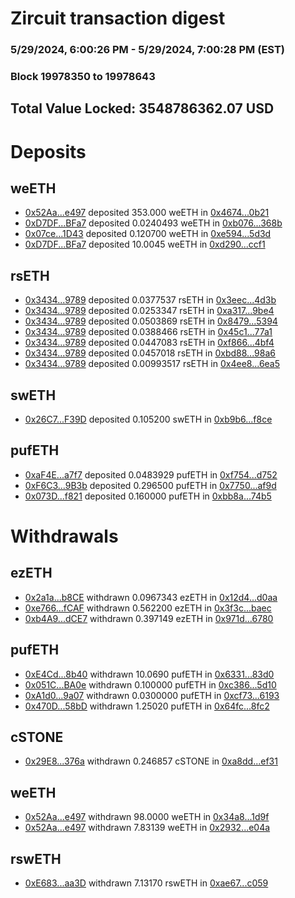 # Zircuit transaction digest
### 5/29/2024, 6:00:26 PM - 5/29/2024, 7:00:28 PM (EST)
### Block 19978350 to 19978643

## Total Value Locked: 3548786362.07 USD

# Deposits
## weETH
- [0x52Aa...e497](https://etherscan.io/address/0x52Aa899454998Be5b000Ad077a46Bbe360F4e497) deposited 353.000 weETH in [0x4674...0b21](https://etherscan.io/tx/0x52Aa899454998Be5b000Ad077a46Bbe360F4e497)
- [0xD7DF...BFa7](https://etherscan.io/address/0xD7DF7E085214743530afF339aFC420c7c720BFa7) deposited 0.0240493 weETH in [0xb076...368b](https://etherscan.io/tx/0xD7DF7E085214743530afF339aFC420c7c720BFa7)
- [0x07ce...1D43](https://etherscan.io/address/0x07ce61305F7d3c955A64c4D8Ec1e008b618F1D43) deposited 0.120700 weETH in [0xe594...5d3d](https://etherscan.io/tx/0x07ce61305F7d3c955A64c4D8Ec1e008b618F1D43)
- [0xD7DF...BFa7](https://etherscan.io/address/0xD7DF7E085214743530afF339aFC420c7c720BFa7) deposited 10.0045 weETH in [0xd290...ccf1](https://etherscan.io/tx/0xD7DF7E085214743530afF339aFC420c7c720BFa7)
## rsETH
- [0x3434...9789](https://etherscan.io/address/0x34349c5569e7B846c3558961552D2202760A9789) deposited 0.0377537 rsETH in [0x3eec...4d3b](https://etherscan.io/tx/0x34349c5569e7B846c3558961552D2202760A9789)
- [0x3434...9789](https://etherscan.io/address/0x34349c5569e7B846c3558961552D2202760A9789) deposited 0.0253347 rsETH in [0xa317...9be4](https://etherscan.io/tx/0x34349c5569e7B846c3558961552D2202760A9789)
- [0x3434...9789](https://etherscan.io/address/0x34349c5569e7B846c3558961552D2202760A9789) deposited 0.0503869 rsETH in [0x8479...5394](https://etherscan.io/tx/0x34349c5569e7B846c3558961552D2202760A9789)
- [0x3434...9789](https://etherscan.io/address/0x34349c5569e7B846c3558961552D2202760A9789) deposited 0.0388466 rsETH in [0x45c1...77a1](https://etherscan.io/tx/0x34349c5569e7B846c3558961552D2202760A9789)
- [0x3434...9789](https://etherscan.io/address/0x34349c5569e7B846c3558961552D2202760A9789) deposited 0.0447083 rsETH in [0xf866...4bf4](https://etherscan.io/tx/0x34349c5569e7B846c3558961552D2202760A9789)
- [0x3434...9789](https://etherscan.io/address/0x34349c5569e7B846c3558961552D2202760A9789) deposited 0.0457018 rsETH in [0xbd88...98a6](https://etherscan.io/tx/0x34349c5569e7B846c3558961552D2202760A9789)
- [0x3434...9789](https://etherscan.io/address/0x34349c5569e7B846c3558961552D2202760A9789) deposited 0.00993517 rsETH in [0x4ee8...6ea5](https://etherscan.io/tx/0x34349c5569e7B846c3558961552D2202760A9789)
## swETH
- [0x26C7...F39D](https://etherscan.io/address/0x26C7e02571BaF41Cab457323b300B1e33f9dF39D) deposited 0.105200 swETH in [0xb9b6...f8ce](https://etherscan.io/tx/0x26C7e02571BaF41Cab457323b300B1e33f9dF39D)
## pufETH
- [0xaF4E...a7f7](https://etherscan.io/address/0xaF4E98Bd496fDA550451e715DFfD813214F0a7f7) deposited 0.0483929 pufETH in [0xf754...d752](https://etherscan.io/tx/0xaF4E98Bd496fDA550451e715DFfD813214F0a7f7)
- [0xF6C3...9B3b](https://etherscan.io/address/0xF6C310fb405d4c049939B460Cc7Ac69a35E19B3b) deposited 0.296500 pufETH in [0x7750...af9d](https://etherscan.io/tx/0xF6C310fb405d4c049939B460Cc7Ac69a35E19B3b)
- [0x073D...f821](https://etherscan.io/address/0x073Df2dCb7eB129c53D6d7662b8dA32A70C2f821) deposited 0.160000 pufETH in [0xbb8a...74b5](https://etherscan.io/tx/0x073Df2dCb7eB129c53D6d7662b8dA32A70C2f821)
# Withdrawals
## ezETH
- [0x2a1a...b8CE](https://etherscan.io/address/0x2a1a6c6f96f7D43D0E589a1f969118609EB5b8CE) withdrawn 0.0967343 ezETH in [0x12d4...d0aa](https://etherscan.io/tx/0x2a1a6c6f96f7D43D0E589a1f969118609EB5b8CE)
- [0xe766...fCAF](https://etherscan.io/address/0xe7665F448Ed5E1dDCFc564185F57e0600C34fCAF) withdrawn 0.562200 ezETH in [0x3f3c...baec](https://etherscan.io/tx/0xe7665F448Ed5E1dDCFc564185F57e0600C34fCAF)
- [0xb4A9...dCE7](https://etherscan.io/address/0xb4A957feDC75650d027a83Ed992FaC013C52dCE7) withdrawn 0.397149 ezETH in [0x971d...6780](https://etherscan.io/tx/0xb4A957feDC75650d027a83Ed992FaC013C52dCE7)
## pufETH
- [0xE4Cd...8b40](https://etherscan.io/address/0xE4Cde89434732aE46d3cC124fC0215D523F08b40) withdrawn 10.0690 pufETH in [0x6331...83d0](https://etherscan.io/tx/0xE4Cde89434732aE46d3cC124fC0215D523F08b40)
- [0x051C...BA0e](https://etherscan.io/address/0x051C438A69A4857a94e735f06DBC72b96fB3BA0e) withdrawn 0.100000 pufETH in [0xc386...5d10](https://etherscan.io/tx/0x051C438A69A4857a94e735f06DBC72b96fB3BA0e)
- [0xA1d0...9a07](https://etherscan.io/address/0xA1d0735970e6Fe7f19f060B8b1F38052b33A9a07) withdrawn 0.0300000 pufETH in [0xcf73...6193](https://etherscan.io/tx/0xA1d0735970e6Fe7f19f060B8b1F38052b33A9a07)
- [0x470D...58bD](https://etherscan.io/address/0x470D235cA1CafF614AbEE02D98Ac3aa89A6758bD) withdrawn 1.25020 pufETH in [0x64fc...8fc2](https://etherscan.io/tx/0x470D235cA1CafF614AbEE02D98Ac3aa89A6758bD)
## cSTONE
- [0x29E8...376a](https://etherscan.io/address/0x29E83a72648fdA0413c02f08563E5a2C87e4376a) withdrawn 0.246857 cSTONE in [0xa8dd...ef31](https://etherscan.io/tx/0x29E83a72648fdA0413c02f08563E5a2C87e4376a)
## weETH
- [0x52Aa...e497](https://etherscan.io/address/0x52Aa899454998Be5b000Ad077a46Bbe360F4e497) withdrawn 98.0000 weETH in [0x34a8...1d9f](https://etherscan.io/tx/0x52Aa899454998Be5b000Ad077a46Bbe360F4e497)
- [0x52Aa...e497](https://etherscan.io/address/0x52Aa899454998Be5b000Ad077a46Bbe360F4e497) withdrawn 7.83139 weETH in [0x2932...e04a](https://etherscan.io/tx/0x52Aa899454998Be5b000Ad077a46Bbe360F4e497)
## rswETH
- [0xE683...aa3D](https://etherscan.io/address/0xE68360Bbb4aB26971bE2D58dB5c234E52f88aa3D) withdrawn 7.13170 rswETH in [0xae67...c059](https://etherscan.io/tx/0xE68360Bbb4aB26971bE2D58dB5c234E52f88aa3D)
